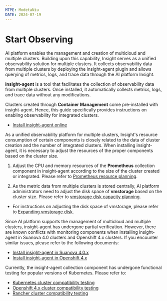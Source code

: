 ```yaml
---
MTPE: ModetaNiu
DATE: 2024-07-19
---
```


# Start Observing

AI platform enables the management and creation of multicloud and multiple clusters.
Building upon this capability, Insight serves as a unified observability solution for
multiple clusters. It collects observability data from multiple clusters by deploying the insight-agent
plugin and allows querying of metrics, logs, and trace data through the AI platform Insight.

 __insight-agent__ is a tool that facilitates the collection of observability data from multiple clusters.
Once installed, it automatically collects metrics, logs, and trace data without any modifications.

Clusters created through __Container Management__ come pre-installed with insight-agent. Hence,
this guide specifically provides instructions on enabling observability for integrated clusters.

- [Install insight-agent online](install-agent.md)

As a unified observability platform for multiple clusters, Insight's resource consumption of certain components 
is closely related to the data of cluster creation and the number of integrated clusters.
When installing insight-agent, it is necessary to adjust the resources of the proper components based on the cluster size.

1. Adjust the CPU and memory resources of the __Prometheus__ collection component in insight-agent
   according to the size of the cluster created or integrated. Please refer to
   [Prometheus resource planning](../res-plan/prometheus-res.md).

2. As the metric data from multiple clusters is stored centrally, AI platform administrators
   need to adjust the disk space of __vmstorage__ based on the cluster size.
   Please refer to [vmstorage disk capacity planning](../res-plan/vms-res-plan.md).

- For instructions on adjusting the disk space of vmstorage, please refer to
  [Expanding vmstorage disk](../res-plan/modify-vms-disk.md).

Since AI platform supports the management of multicloud and multiple clusters,
insight-agent has undergone partial verification. However, there are known conflicts
with monitoring components when installing insight-agent in Suanova 4.0 clusters and
Openshift 4.x clusters. If you encounter similar issues, please refer to the following documents:

- [Install insight-agent in Suanova 4.0.x](../other/install-agentindce.md)
- [Install insight-agent in Openshift 4.x](../other/install-agent-on-ocp.md)

Currently, the insight-agent collection component has undergone functional testing
for popular versions of Kubernetes. Please refer to:

- [Kubernetes cluster compatibility testing](../../compati-test/k8s-compatibility.md)
- [Openshift 4.x cluster compatibility testing](../../compati-test/ocp-compatibility.md)
- [Rancher cluster compatibility testing](../../compati-test/rancher-compatibility.md)
